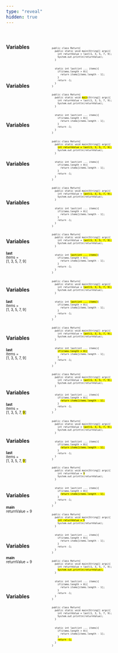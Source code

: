 ```yaml
---
type: "reveal"
hidden: true
---
```

<br>
<section>
  <div style="float: right; width: 75%">
    <pre class="stretch" style="font-size: .55em"><code class="java">public class Return{
  public static void main(String[] args){
    int returnValue = last(1, 3, 5, 7, 9);
    System.out.println(returnValue);
  }
<br>
  static int last(int ... items){
    if(items.length > 0){
      return items[items.length - 1];
    }
    return -1;
  }
}</code></pre>
  </div>
  <div style="width: 25%">
    <h4>Variables</h4>
    <p style="font-size: .7em"></p>
  </div>
</section>
<br>
<br>
<br>
<section>
  <div style="float: right; width: 75%">
    <pre class="stretch" style="font-size: .55em"><code class="java">public class Return{
  public static void <mark>main</mark>(String[] args){
    int returnValue = last(1, 3, 5, 7, 9);
    System.out.println(returnValue);
  }
<br>
  static int last(int ... items){
    if(items.length > 0){
      return items[items.length - 1];
    }
    return -1;
  }
}</code></pre>
  </div>
  <div style="width: 25%">
    <h4>Variables</h4>
    <p style="font-size: .7em"></p>
  </div>
</section>
<br>
<br>
<br>
<section>
  <div style="float: right; width: 75%">
    <pre class="stretch" style="font-size: .55em"><code class="java">public class Return{
  public static void main(String[] args){
    <mark>int returnValue = last(1, 3, 5, 7, 9);</mark>
    System.out.println(returnValue);
  }
<br>
  static int last(int ... items){
    if(items.length > 0){
      return items[items.length - 1];
    }
    return -1;
  }
}</code></pre>
  </div>
  <div style="width: 25%">
    <h4>Variables</h4>
    <p style="font-size: .7em"></p>
  </div>
</section>
<br>
<br>
<br>
<section>
  <div style="float: right; width: 75%">
    <pre class="stretch" style="font-size: .55em"><code class="java">public class Return{
  public static void main(String[] args){
    int returnValue = <mark>last(1, 3, 5, 7, 9);</mark>
    System.out.println(returnValue);
  }
<br>
  static int last(int ... items){
    if(items.length > 0){
      return items[items.length - 1];
    }
    return -1;
  }
}</code></pre>
  </div>
  <div style="width: 25%">
    <h4>Variables</h4>
    <p style="font-size: .7em"></p>
  </div>
</section>
<br>
<br>
<br>
<section>
  <div style="float: right; width: 75%">
    <pre class="stretch" style="font-size: .55em"><code class="java">public class Return{
  public static void main(String[] args){
    int returnValue = <mark>last(1, 3, 5, 7, 9);</mark>
    System.out.println(returnValue);
  }
<br>
  static int <mark>last(int ... items)</mark>{
    if(items.length > 0){
      return items[items.length - 1];
    }
    return -1;
  }
}</code></pre>
  </div>
  <div style="width: 25%">
    <h4>Variables</h4>
    <p style="font-size: .7em"></p>
  </div>
</section>
<br>
<br>
<br>
<section>
  <div style="float: right; width: 75%">
    <pre class="stretch" style="font-size: .55em"><code class="java">public class Return{
  public static void main(String[] args){
    int returnValue = <mark>last(1, 3, 5, 7, 9);</mark>
    System.out.println(returnValue);
  }
<br>
  static int <mark>last(int ... items)</mark>{
    if(items.length > 0){
      return items[items.length - 1];
    }
    return -1;
  }
}</code></pre>
  </div>
  <div style="width: 25%">
    <h4>Variables</h4>
    <p style="font-size: .7em"><b>last</b><br>items =<br>[1, 3, 5, 7, 9]</p>
  </div>
</section>
<br>
<br>
<section>
  <div style="float: right; width: 75%">
    <pre class="stretch" style="font-size: .55em"><code class="java">public class Return{
  public static void main(String[] args){
    int returnValue = <mark>last(1, 3, 5, 7, 9);</mark>
    System.out.println(returnValue);
  }
<br>
  static int last(int ... items){
    <mark>if(items.length > 0){</mark>
      return items[items.length - 1];
    }
    return -1;
  }
}</code></pre>
  </div>
  <div style="width: 25%">
    <h4>Variables</h4>
    <p style="font-size: .7em"><b>last</b><br>items =<br>[1, 3, 5, 7, 9]</p>
  </div>
</section>
<br>
<br>
<section>
  <div style="float: right; width: 75%">
    <pre class="stretch" style="font-size: .55em"><code class="java">public class Return{
  public static void main(String[] args){
    int returnValue = <mark>last(1, 3, 5, 7, 9);</mark>
    System.out.println(returnValue);
  }
<br>
  static int last(int ... items){
    if(items.length > 0){
      <mark>return items[items.length - 1];</mark>
    }
    return -1;
  }
}</code></pre>
  </div>
  <div style="width: 25%">
    <h4>Variables</h4>
    <p style="font-size: .7em"><b>last</b><br>items =<br>[1, 3, 5, 7, 9]</p>
  </div>
</section>
<br>
<br>
<br>
<section>
  <div style="float: right; width: 75%">
    <pre class="stretch" style="font-size: .55em"><code class="java">public class Return{
  public static void main(String[] args){
    int returnValue = <mark>last(1, 3, 5, 7, 9);</mark>
    System.out.println(returnValue);
  }
<br>
  static int last(int ... items){
    if(items.length > 0){
      <mark>return items[items.length - 1];</mark>
    }
    return -1;
  }
}</code></pre>
  </div>
  <div style="width: 25%">
    <h4>Variables</h4>
    <p style="font-size: .7em"><b>last</b><br>items =<br>[1, 3, 5, 7, <mark>9</mark>]</p>
  </div>
</section>
<br>
<br>
<section>
  <div style="float: right; width: 75%">
    <pre class="stretch" style="font-size: .55em"><code class="java">public class Return{
  public static void main(String[] args){
    int returnValue = <mark>9</mark>
    System.out.println(returnValue);
  }
<br>
  static int last(int ... items){
    if(items.length > 0){
      <mark>return items[items.length - 1];</mark>
    }
    return -1;
  }
}</code></pre>
  </div>
  <div style="width: 25%">
    <h4>Variables</h4>
    <p style="font-size: .7em"><b>last</b><br>items =<br>[1, 3, 5, 7, <mark>9</mark>]</p>
  </div>
</section>
<br>
<br>
<br>
<section>
  <div style="float: right; width: 75%">
    <pre class="stretch" style="font-size: .55em"><code class="java">public class Return{
  public static void main(String[] args){
    <mark>int returnValue = 9</mark>
    System.out.println(returnValue);
  }
<br>
  static int last(int ... items){
    if(items.length > 0){
      return items[items.length - 1];
    }
    return -1;
  }
}</code></pre>
  </div>
  <div style="width: 25%">
    <h4>Variables</h4>
    <p style="font-size: .7em"><b>main</b><br>returnValue = 9</p>
  </div>
</section>
<br>
<br>
<br>
<section>
  <div style="float: right; width: 75%">
    <pre class="stretch" style="font-size: .55em"><code class="java">public class Return{
  public static void main(String[] args){
    int returnValue = last(1, 3, 5, 7, 9);
    <mark>System.out.println(returnValue);</mark>
  }
<br>
  static int last(int ... items){
    if(items.length > 0){
      return items[items.length - 1];
    }
    return -1;
  }
}</code></pre>
  </div>
  <div style="width: 25%">
    <h4>Variables</h4>
    <p style="font-size: .7em"><b>main</b><br>returnValue = 9</p>
  </div>
</section>
<br>
<br>
<br>
<section>
  <div style="float: right; width: 75%">
    <pre class="stretch" style="font-size: .55em"><code class="java">public class Return{
  public static void main(String[] args){
    int returnValue = last(1, 3, 5, 7, 9);
    System.out.println(returnValue);
  }
<br>
  static int last(int ... items){
    if(items.length > 0){
      return items[items.length - 1];
    }
    <mark>return -1;</mark>
  }
}</code></pre>
  </div>
  <div style="width: 25%">
    <h4>Variables</h4>
    <p style="font-size: .7em"></p>
  </div>
</section>
<br>